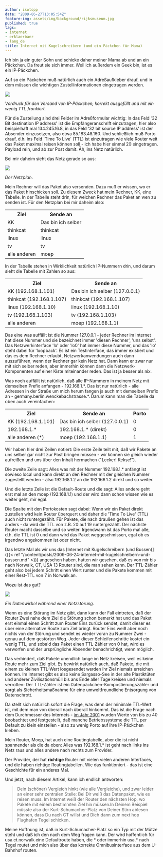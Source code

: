 ```yaml
---
author: isotopp
date: "2009-06-27T13:05:54Z"
feature-img: assets/img/background/rijksmuseum.jpg
published: true
tags:
- internet
- erklaerbaer
- lang_de
title: Internet mit Kugelschreibern (und ein Päckchen für Mama)
---
```

Ich bin ja ein guter Sohn und schicke daher meiner Mama ab und an ein Päckchen. Da freut sie sich immer. Weil ich außerdem ein Geek bin, ist es ein IP-Päckchen.

Auf so ein Päckchen muß natürlich auch ein Adreßaufkleber drauf, und in dem müssen die wichtigen Zustellinformationen eingetragen werden. 

![](/uploads/ippaket.png)

*Vordruck für den Versand von IP-Päckchen, korrekt ausgefüllt und mit ein wenig TTL frankiert.*

Für die Zustellung sind drei Felder im Adreßformular wichtig: In das Feld '32 Bit destination IP address' ist die Empfängeranschrift einzutragen, hier also beispielhaft mal 134.245.16.8, in das Feld '32 bit source IP address' ist der Absender einzusetzen, also etwa 85.183.48.160. Und schließlich muß Porto drauf, d.h. ins Feld 'Time To Live' (TTL) ist einzutragen wie viele Router weit das Paket maximal reisen können soll - ich habe hier einmal 20 eingetragen. Payload rein, und ab zur Post damit. Äh, ins Netz natürlich.


Bei mir daheim sieht das Netz gerade so aus: 

![](/uploads/netzplan.png)

*Der Netzplan.*

Mein Rechner will das Paket also versenden. Dazu muß er wissen, wo er das Paket hinschicken soll. Zu diesem Zweck hat mein Rechner, KK, eine Tabelle. In der Tabelle steht drin, für welchen Rechner das Paket an wen zu senden ist. Für den Netzplan bei mir daheim also:

<table><tr><th>Ziel</th><th>Sende an</th></tr>
<tr><td>KK</td><td>Das bin ich selber</td></tr>
<tr><td>thinkcat</td><td>thinkcat</td></tr>
<tr><td>linux</td><td>linux</td></tr>
<tr><td>tv</td><td>tv</td></tr>
<tr><td>alle anderen</td><td>moep</td></tr>
</table>

In der Tabelle stehen in Wirklichkeit natürlich IP-Nummern drin, und darum sieht die Tabelle mit Zahlen so aus:

<table><tr><th>Ziel</th><th>Sende an</th></tr>
<tr><td>KK (192.168.1.101)</td><td>Das bin ich selber (127.0.0.1)</td></tr>
<tr><td>thinkcat (192.168.1.107)</td><td>thinkcat (192.168.1.107)</td></tr>
<tr><td>linux (192.168.1.10)</td><td>linux (192.168.1.10)</td></tr>
<tr><td>tv (192.168.1.103)</td><td>tv (192.168.1.103)</td></tr>
<tr><td>alle anderen</td><td>moep (192.168.1.1)</td></tr>
</table>

Das eine was auffällt ist die Nummer 127.0.0.1 - jeder Rechner im Internet hat diese Nummer und sie bezeichnet immer 'diesen Rechner', 'uns selbst'. Das Netzwerkinterface 'lo' oder 'lo0' hat immer diese Nummer, und das 'lo' steht dabei für 'loopback'. Es ist ein Testinterface, das immer existiert und das es dem Rechner erlaubt, Netzwerkanwendungen auch dann auszuführen, wenn der Rechner gar kein Netz hat. Dann kann er zwar nur mit sich selber reden, aber immerhin können dann die Netzwerk-Komponenten auf einer Kiste miteinander reden. Das ist ja besser als nix.

Was noch auffällt ist natürlich, daß alle IP-Nummern in meinem Netz mit demselben Prefix anfangen - 192.168.1.\*. Das ist nur natürlich - alle Adressen in der Straße um mich herum fangen ja auch mit demselben Prefix an - germany.berlin.wenckebachstrasse.\*. Darum kann man die Tabelle da oben auch vereinfachen:

<table><tr><th>Ziel</th><th>Sende an</th><th>Porto</th></tr>
<tr><td>KK (192.168.1.101)</td><td>Das bin ich selber (127.0.0.1)</td><td>0</td></tr>
<tr><td>192.168.1.*</td><td>192.168.1.* (direkt)</td><td>0</td></tr>
<tr><td>alle anderen (*)</td><td>moep (192.168.1.1)</td><td>1</td></tr>
</table>

Wir haben hier drei Zeilen notiert: Die erste Zeile teilt mit, daß wir Pakete an uns selber gar nicht zur Post bringen müssen - wir können sie gleich wieder aufreißen und uns über den Inhalt hermachen ("Lecker! Kekse!"). 

Die zweite Zeile sagt: Alles was mit der Nummer 192.168.1.\* anfängt ist sowieso local und kann direkt an den Rechner mit der gleichen Nummer zugestellt werden - also 192.168.1.2 an die 192.168.1.2 direkt und so weiter.

Und die letzte Zeile ist die Default-Route und die sagt: Alles andere geht erst mal an den moep (192.168.1.1) und der wird dann schon wissen wie es weiter geht, mir egal.

Die Spalte mit den Portokosten sagt dabei: Wenn wir ein Paket direkt zustellen wird kein Router überquert und daher die 'Time To Live' (TTL) auch nicht runtergezählt. Für Pakete, die nach draußen gehen ist das anders - da wird die TTL von z.B. 20 auf 19 runtergezählt. Der nächste Router macht dasselbe und so weiter. Irgendwann ist das Porto mal alle, d.h. die TTL ist 0 und dann wird das Paket weggeschmissen, egal ob es irgendwo angekommen ist oder nicht.

Das letzte Mal als wir uns das [Internet mit Kugelschreibern (und Bussen)]({{< ref "/content/posts/2009-06-24-internet-mit-kugelschreibern-und-bussen.md" >}}) angesehen haben, hatten wir gesehen, daß es von mir bis nach Norwalk, CT, USA 13 Router sind, die man sehen kann. Der TTL-Zähler geht also bei jedem Schritt einen Wert runter und die Pakete kommen mit einer Rest-TTL von 7 in Norwalk an.

Wozu ist das gut?

![](/uploads/routingschleife.png)

*Ein Datenwirbel während einer Netzstörung.*

Wenn es eine Störung im Netz gibt, dann kann der Fall eintreten, daß der Router Zwei nahe dem Ziel die Störung schon bemerkt hat und das Paket erst einmal einen Schritt zum Router Eins zurück sendet, damit dieser es über eine alternative Route zum Ziel bringt. Router Eins weiß aber noch nichts von der Störung und sendet es wieder voran zu Nummer Zwei - genau auf dem gestörten Weg. Jeder dieser Schleifenschritte kostet ein wenig TTL, und sobald das Paket einen TTL-Zähler von 0 hat, wird es verworfen und der ursprüngliche Absender benachrichtigt, wenn möglich.

Das verhindert, daß Pakete unendlich lange im Netz kreisen, weil es keine Route mehr zum Ziel gibt. Es bewirkt natürlich auch, daß Pakete, die mit einem zu kleinen TTL-Wert losgesendet werden ihr Ziel niemals erreichen können. Im Internet gibt es also keine Sargasso-See in der alte Plastiktüten und anderer Zivilisationsmüll bis ans Ende aller Tage kreisen und niemals verrotten: Der TTL-Zähler ist ein Datenpäckchen-Kompostierungszähler und sorgt als Sicherheitsmaßnahme für eine umweltfreundliche Entsorgung von Datenschrott.

Da stellt sich natürlich sofort die Frage, was denn der minimale TTL-Wert ist, mit dem man von überall nach überall hinkommt. Das ist die Frage nach dem Durchmesser des Internets - [im Jahr 2001](http://www.map.meteoswiss.ch/map-doc/ftp-probleme.htm) wurden Werte von bis zu 40 beobachtet und festgestellt, daß manche Betriebssysteme die TTL per Default zu klein einstellen - also zu wenig Porto auf ihre IP-Päckchen kleben.

Mein Router, Moep, hat auch eine Routingtabelle, aber die ist nicht spannender als die da oben: Alles was 192.168.1.* ist geht nach links ins Netz raus und alles andere nach rechts zum Provider.

Der Provider, der hat **richtige** Router mit vielen vielen anderen Interfaces, und die haben richtige Routingtabellen. Wie das funktioniert - das ist eine Geschichte für ein anderes Mal.

Und jetzt, nach diesem Artikel, kann ich endlich antworten: 

> Dein (schöner) Vergleich hinkt (wie alle Vergleiche), und zwar leider an einer sehr zentralen Stelle: Bei Dir weiß das Datenpaket, wie es reisen muss. Im Internet weiß der Router den nächsten Hop, wo Pakete mit einem bestimmten Ziel hin müssen.In Deinem Beispiel müsste also der Kurt-Schumacher-Platz von Deiner Stirn ablesen können, dass Du nach CT willst und Dich dann zum next hop Flughafen Tegel schicken.

Meine Hoffnung ist, daß in Kurt-Schumacher-Platz so ein Typ mit der Mütze steht und daß ich den nach dem Weg fragen kann. Der wird hoffentlich für usa.ct.norwalk eine Defaultroute haben, die \* oder immerhin usa.\* nach Tegel routet und mich also über das korrekte Omnibusinterface aus dem U-Bahnhof routen. 
